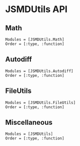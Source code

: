 
# JSMDUtils API

## Math
```@autodocs
Modules = [JSMDUtils.Math]
Order = [:type, :function]
```

## Autodiff 

```@autodocs 
Modules = [JSMDUtils.Autodiff]
Order = [:type, :function]
```

## FileUtils 

```@autodocs
Modules = [JSMDUtils.FileUtils]
Order = [:type, :function]
```

## Miscellaneous

```@autodocs
Modules = [JSMDUtils]
Order = [:type, :function]
```